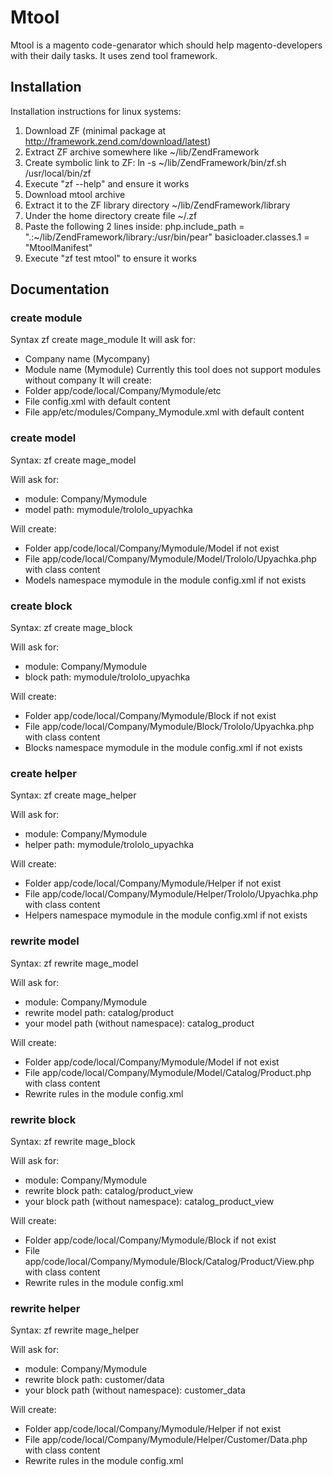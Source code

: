Mtool
=======

Mtool is a magento code-genarator which should help magento-developers with their daily tasks. It uses zend tool framework.

Installation
------------
Installation instructions for linux systems:
1. Download ZF (minimal package at http://framework.zend.com/download/latest)
2. Extract ZF archive somewhere like ~/lib/ZendFramework
3. Create symbolic link to ZF: ln -s ~/lib/ZendFramework/bin/zf.sh /usr/local/bin/zf
4. Execute "zf --help"  and ensure it works
5. Download mtool archive
6. Extract it to the ZF library directory ~/lib/ZendFramework/library
7. Under the home directory create file ~/.zf
8. Paste the following 2 lines inside:
    php.include_path = ".:~/lib/ZendFramework/library:/usr/bin/pear"
    basicloader.classes.1 = "MtoolManifest"
9. Execute "zf test mtool" to ensure it works

Documentation
-------------
### create module
Syntax
    zf create mage_module
It will ask for:
*   Company name (Mycompany)
*   Module name (Mymodule)
Currently this tool does not support modules without company
It will create:
*   Folder app/code/local/Company/Mymodule/etc
*   File config.xml with default content
*   File app/etc/modules/Company_Mymodule.xml with default content

### create model
Syntax:
    zf create mage_model

Will ask for:
*   module: Company/Mymodule
*   model path: mymodule/trololo_upyachka

Will create:
*   Folder app/code/local/Company/Mymodule/Model if not exist
*   File app/code/local/Company/Mymodule/Model/Trololo/Upyachka.php with class content
*   Models namespace mymodule in the module config.xml if not exists

### create block
Syntax:
    zf create mage_block

Will ask for:
*   module: Company/Mymodule
*   block path: mymodule/trololo_upyachka

Will create:
*   Folder app/code/local/Company/Mymodule/Block if not exist
*   File app/code/local/Company/Mymodule/Block/Trololo/Upyachka.php with class content
*   Blocks namespace mymodule in the module config.xml if not exists

### create helper
Syntax:
    zf create mage_helper

Will ask for:
*   module: Company/Mymodule
*   helper path: mymodule/trololo_upyachka

Will create:
*   Folder app/code/local/Company/Mymodule/Helper if not exist
*   File app/code/local/Company/Mymodule/Helper/Trololo/Upyachka.php with class content
*   Helpers namespace mymodule in the module config.xml if not exists

### rewrite model
Syntax:
    zf rewrite mage_model

Will ask for:
*   module: Company/Mymodule
*   rewrite model path: catalog/product
*   your model path (without namespace): catalog_product

Will create:
*   Folder app/code/local/Company/Mymodule/Model if not exist
*   File app/code/local/Company/Mymodule/Model/Catalog/Product.php with class content
*   Rewrite rules in the module config.xml

### rewrite block
Syntax:
    zf rewrite mage_block

Will ask for:
*   module: Company/Mymodule
*   rewrite block path: catalog/product_view
*   your block path (without namespace): catalog_product_view

Will create:
*   Folder app/code/local/Company/Mymodule/Block if not exist
*   File app/code/local/Company/Mymodule/Block/Catalog/Product/View.php with class content
*   Rewrite rules in the module config.xml

### rewrite helper
Syntax:
    zf rewrite mage_helper

Will ask for:
*   module: Company/Mymodule
*   rewrite block path: customer/data
*   your block path (without namespace): customer_data

Will create:
*   Folder app/code/local/Company/Mymodule/Helper if not exist
*   File app/code/local/Company/Mymodule/Helper/Customer/Data.php with class content
*   Rewrite rules in the module config.xml